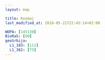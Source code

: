 ```yaml
---
layout: map

title: Kosmaj
last_modified_at: 2018-05-21T22:45:14+02:00

WDPA: [145130]
BioRaS: [60]
geoSrbija:
  L1_183: [111]
  L1_362: [75]
---
```

